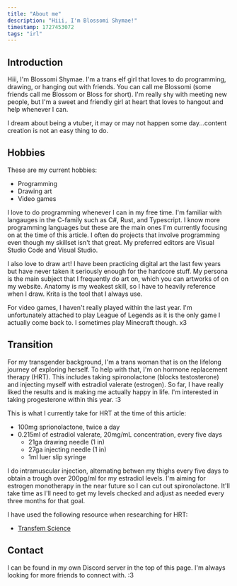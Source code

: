 ```yaml
---
title: "About me"
description: "Hiii, I'm Blossomi Shymae!"
timestamp: 1727453072
tags: "irl"
---
```


## Introduction

Hiii, I'm Blossomi Shymae. I'm a trans elf girl that loves to do programming, drawing, or hanging out with friends. You can call me Blossomi (some friends call me Blossom or Bloss for short). I'm really shy with meeting new people, but I'm a sweet and friendly girl at heart that loves to hangout and help whenever I can.

I dream about being a vtuber, it may or may not happen some day...content creation is not an easy thing to do.

## Hobbies

These are my current hobbies:
- Programming
- Drawing art
- Video games

I love to do programming whenever I can in my free time. I'm familiar with langauges in the C-family such as C#, Rust, and Typescript. I know more programming languages but these are the main ones I'm currently focusing on at the time of this article. I often do projects that involve programming even though my skillset isn't that great. My preferred editors are Visual Studio Code and Visual Studio.

I also love to draw art! I have been practicing digital art the last few years but have never taken it seriously enough for the hardcore stuff. My persona is the main subject that I frequently do art on, which you can artworks of on my website. Anatomy is my weakest skill, so I have to heavily reference when I draw. Krita is the tool that I always use. 

For video games, I haven't really played within the last year. I'm unfortunately attached to play League of Legends as it is the only game I actually come back to. I sometimes play Minecraft though. x3

## Transition

For my transgender background, I'm a trans woman that is on the lifelong journey of exploring herself. To help with that, I'm on hormone replacement therapy (HRT). This includes taking spironolactone (blocks testosterone) and injecting myself with estradiol valerate (estrogen). So far, I have really liked the results and is making me actually happy in life. I'm interested in taking progesterone within this year. :3

This is what I currently take for HRT at the time of this article:
- 100mg sprionolactone, twice a day
- 0.215ml of estradiol valerate, 20mg/mL concentration, every five days
  - 21ga drawing needle (1 in)
  - 27ga injecting needle (1 in)
  - 1ml luer slip syringe

I do intramuscular injection, alternating betwen my thighs every five days to obtain a trough over 200pg/ml for my estradiol levels. I'm aiming for estrogen monotherapy in the near future so I can cut out spironolactone. It'll take time as I'll need to get my levels checked and adjust as needed every three months for that goal.

I have used the following resource when researching for HRT:
- [Transfem Science](https://transfemscience.org/)

## Contact

I can be found in my own Discord server in the top of this page. I'm always looking for more friends to connect with. :3